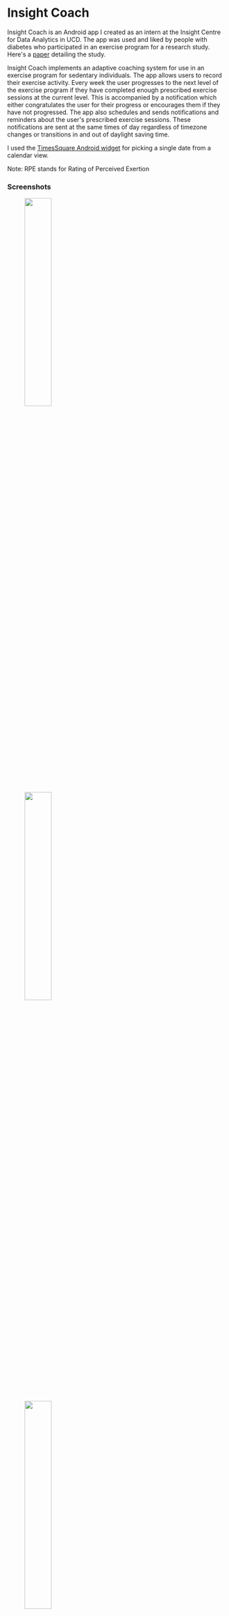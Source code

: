# Insight Coach
Insight Coach is an Android app I created as an intern at the Insight Centre for Data Analytics in UCD. The app was used and liked by people with diabetes who participated in an exercise program for a research study. Here's a [paper](https://hdl.handle.net/10197/10371) detailing the study.

Insight Coach implements an adaptive coaching system for use in an exercise program for sedentary individuals. The app allows users to record their exercise activity. Every week the user progresses to the next level of the exercise program if they have completed enough prescribed exercise sessions at the current level. This is accompanied by a notification which either congratulates the user for their progress or encourages them if they have not progressed. The app also schedules and sends notifications and reminders about the user's prescribed exercise sessions. These notifications are sent at the same times of day regardless of timezone changes or transitions in and out of daylight saving time.

I used the [TimesSquare Android widget](https://github.com/square/android-times-square) for picking a single date from a calendar view.

Note: RPE stands for Rating of Perceived Exertion

### Screenshots

<img src="screenshots/home.png" width="35%" hspace="40" /><img src="screenshots/session.png" width="35%" hspace="40" />
<br><br><br>
<img src="screenshots/rpe_start.png" width="35%" hspace="40" /><img src="screenshots/rpe_end.png" width="35%" hspace="40" />
<br><br><br>
<img src="screenshots/session_type.png" width="35%" hspace="40" /><img src="screenshots/extra_session.png" width="35%" hspace="40" />
<br><br><br>
<img src="screenshots/session_input_required.png" width="35%" hspace="40" /><img src="screenshots/session_invalid_input.png" width="35%" hspace="40" />
<br><br><br>
<img src="screenshots/history_start.png" width="35%" hspace="40" /><img src="screenshots/history_continued.png" width="35%" hspace="40" />
<br><br><br>
<img src="screenshots/calendar.png" width="35%" hspace="40" /><img src="screenshots/last_sundays_sessions.png" width="35%" hspace="40" />
<br><br><br>
<img src="screenshots/recorded_session.png" width="35%" hspace="40" /><img src="screenshots/discard_changes.png" width="35%" hspace="40" />
<br><br><br>
<img src="screenshots/incomplete_session.png" width="35%" hspace="40" />
